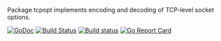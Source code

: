 Package tcpopt implements encoding and decoding of TCP-level socket options.

[![GoDoc](https://godoc.org/github.com/mikioh/tcpopt?status.png)](https://godoc.org/github.com/mikioh/tcpopt)
[![Build Status](https://travis-ci.org/mikioh/tcpopt.svg?branch=master)](https://travis-ci.org/mikioh/tcpopt)
[![Build status](https://ci.appveyor.com/api/projects/status/yljh492jsenpi0nd?svg=true)](https://ci.appveyor.com/project/mikioh/tcpopt)
[![Go Report Card](https://goreportcard.com/badge/github.com/mikioh/tcpopt)](https://goreportcard.com/report/github.com/mikioh/tcpopt)
